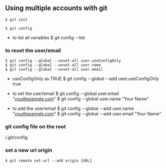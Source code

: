  ## Using multiple accounts with git 

    $ git init

    $ git config

* to list all variables
    $ git config --list

### to reset the user/email
    $ git config --global --unset-all user.useConfigOnly
    $ git config --global --unset-all user.name
    $ git config --global --unset-all user.email

* useConfigOnly as TRUE
    $ git config --global --add user.useConfigOnly true

* to set the user/email
    $ git config --global user.email "you@example.com"
    $ git config --global user.name "Your Name"

* to add the user/email
    $ git config --global --add user.name "you@example.com"
    $ git config --global --add user.email "Your Name"

### git config file on the root
/.git/config

### set a new url origin
    $ git remote set-url --add origin [URL]